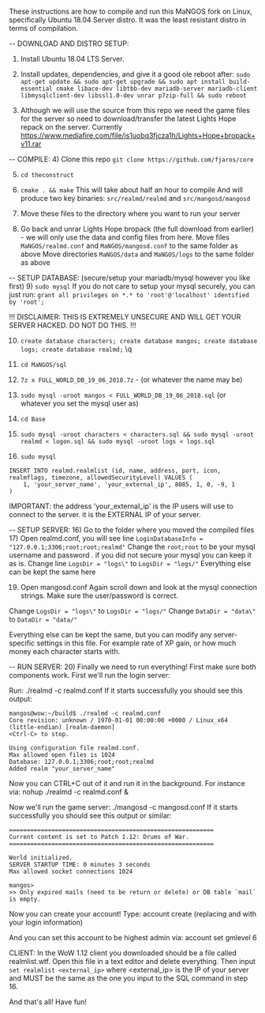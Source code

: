 These instructions are how to compile and run this MaNGOS fork on Linux, specifically Ubuntu 18.04 Server distro. It was the least resistant distro in terms of compilation.

-- DOWNLOAD AND DISTRO SETUP:
1) Install Ubuntu 18.04 LTS Server.

2) Install updates, dependencies, and give it a good ole reboot after:
`sudo apt-get update && sudo apt-get upgrade && sudo apt install build-essential cmake libace-dev libtbb-dev mariadb-server mariadb-client libmysqlclient-dev libssl1.0-dev unrar p7zip-full && sudo reboot`

3) Although we will use the source from this repo we need the game files for the server so need to download/transfer the latest Lights Hope repack on the server. Currently https://www.mediafire.com/file/is1uobq3fjcza1h/Lights+Hope+bropack+v11.rar

-- COMPILE:
4) Clone this repo `git clone https://github.com/fjaros/core` 

5) `cd theconstruct`

6) `cmake . && make`
This will take about half an hour to compile
And will produce two key binaries: `src/realmd/realmd` and `src/mangosd/mangosd`

7) Move these files to the directory where you want to run your server

8) Go back and unrar Lights Hope bropack (the full download from earlier) - we will only use the data and config files from here.
Move files `MaNGOS/realmd.conf` and `MaNGOS/mangosd.conf` to the same folder as above
Move directories `MaNGOS/data` and `MaNGOS/logs` to the same folder as above

-- SETUP DATABASE: (secure/setup your mariadb/mysql however you like first)
9) `sudo mysql`
If you do not care to setup your mysql securely, you can just run:
`grant all privileges on *.* to 'root'@'localhost' identified by 'root';`

!!! DISCLAIMER: THIS IS EXTREMELY UNSECURE AND WILL GET YOUR SERVER HACKED. DO NOT DO THIS. !!!

10) `create database characters; create database mangos; create database logs; create database realmd;`
\q

11) `cd MaNGOS/sql`

12) `7z x FULL_WORLD_DB_19_06_2018.7z` - (or whatever the name may be)

13) `sudo mysql -uroot mangos < FULL_WORLD_DB_19_06_2018.sql` (or whatever you set the mysql user as)

14) `cd Base`

15) `sudo mysql -uroot characters < characters.sql && sudo mysql -uroot realmd < logon.sql && sudo mysql -uroot logs < logs.sql`

16) `sudo mysql`
```
INSERT INTO realmd.realmlist (id, name, address, port, icon, realmflags, timezone, allowedSecurityLevel) VALUES (
	1, 'your_server_name', 'your_external_ip', 8085, 1, 0, -9, 1
)
```

IMPORTANT: the address 'your_external_ip' is the IP users will use to connect to the server. it is the EXTERNAL IP of your server.

-- SETUP SERVER:
16) Go to the folder where you moved the compiled files
17) Open realmd.conf, you will see line
`LoginDatabaseInfo = "127.0.0.1;3306;root;root;realmd"`
Change the `root;root` to be your mysql username and password . if you did not secure your mysql you can keep it as is.
Change line `LogsDir = "logs\"` to `LogsDir = "logs/"`
Everything else can be kept the same here

19) Open mangosd.conf
Again scroll down and look at the mysql connection strings. Make sure the user/password is correct.

Change `LogsDir = "logs\"` to `LogsDir = "logs/"`
Change `DataDir = "data\"` to `DataDir = "data/"`

Everything else can be kept the same, but you can modify any server-specific settings in this file. For example rate of XP gain, or how much money each character starts with.

-- RUN SERVER:
20) Finally we need to run everything!
First make sure both components work. First we'll run the login server:

Run: ./realmd -c realmd.conf
If it starts successfully you should see this output:
```
mangos@wow:~/build$ ./realmd -c realmd.conf
Core revision: unknown / 1970-01-01 00:00:00 +0000 / Linux_x64 (little-endian) [realm-daemon]
<Ctrl-C> to stop.

Using configuration file realmd.conf.
Max allowed open files is 1024
Database: 127.0.0.1;3306;root;root;realmd
Added realm "your_server_name"
```

Now you can CTRL+C out of it and run it in the background. For instance via: nohup ./realmd -c realmd.conf &

Now we'll run the game server:
./mangosd -c mangosd.conf
If it starts successfully you should see this output or similar:
```
==========================================================
Current content is set to Patch 1.12: Drums of War.
==========================================================

World initialized.
SERVER STARTUP TIME: 0 minutes 3 seconds
Max allowed socket connections 1024

mangos>
>> Only expired mails (need to be return or delete) or DB table `mail` is empty.
```

Now you can create your account!
Type: account create <username> <password>
(replacing <username> and <password> with your login information)

And you can set this account to be highest admin via:
account set gmlevel <username> 6

CLIENT:
In the WoW 1.12 client you downloaded should be a file called realmlist.wtf. Open this file in a text editor and delete everything. Then input `set realmlist <external_ip>` where <external_ip> is the IP of your server and MUST be the same as the one you input to the SQL command in step 16.

And that's all! Have fun!
